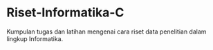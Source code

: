 # Riset-Informatika-C
Kumpulan tugas dan latihan mengenai cara riset data penelitian dalam lingkup Informatika.
